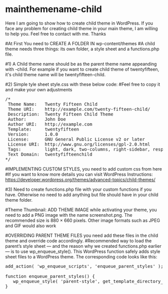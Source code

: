 # mainthemename-child
Here I am going to show how to create child theme in WordPress. If you face any problem for creating child theme in your main theme, I am willing to help you. Feel free to contact with me. Thanks

#At First You need to CREATE A FOLDER IN wp-content/themes
#A child theme needs three things: its own folder, a style sheet and a functions.php file.

#1) A Child theme name should be as the parent theme name appeanding with -child. For example if you want to create child theme of twentyfifteen, it's child theme name will be twentyfifteen-child.

#2) Simple tyle sheet style.css with these below code: 
#Feel free to copy it and make your own adjustments

<pre>
/*
 Theme Name:   Twenty Fifteen Child
 Theme URI:    http://example.com/twenty-fifteen-child/
 Description:  Twenty Fifteen Child Theme
 Author:       John Doe
 Author URI:   http://example.com
 Template:     twentyfifteen
 Version:      1.0.0
 License:      GNU General Public License v2 or later
 License URI:  http://www.gnu.org/licenses/gpl-2.0.html
 Tags:         light, dark, two-columns, right-sidebar, responsive-layout, accessibility-ready
 Text Domain:  twentyfifteenchild
*/
</pre>

#IMPLEMENTING CUSTOM STYLES, you need to add custom css from here
#If you want to know more details you can visit WordPress Instructions: https://developer.wordpress.org/themes/advanced-topics/child-themes/

#3) Need to create functions.php file with your custom functions if you have. Otherwise no need to add anything but file should have in your child theme folder.

#Theme Thumbnail: ADD THEME IMAGE while activating your theme, you need to add a PNG image with the name screenshot.png. The recommended size is 880 × 660 pixels. Other image formats such as JPEG and GIF would also work

#OVERRIDING PARENT THEME FILES you need add these files in the child theme and override code accordingly.
#Recommended way to load the parent’s style sheet — and the reason why we created functions.php earlier — is to use wp_enqueue_style(). This WordPress function safely adds style sheet files to a WordPress theme.
The corresponding code looks like this:
<pre>
add_action( 'wp_enqueue_scripts', 'enqueue_parent_styles' );

function enqueue_parent_styles() {
   wp_enqueue_style( 'parent-style', get_template_directory_uri().'/style.css' );
}
</pre>

